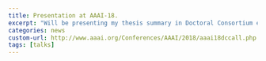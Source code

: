```yaml
---
title: Presentation at AAAI-18.
excerpt: "Will be presenting my thesis summary in Doctoral Consortium event at AAAI-18, New Orleans, USA."
categories: news
custom-url: http://www.aaai.org/Conferences/AAAI/2018/aaai18dccall.php
tags: [talks]
---
```

